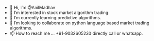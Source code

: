 - 👋 Hi, I’m @AnilMadhav
- 👀 I’m interested in stock market algorithm trading
- 🌱 I’m currently learning predictive algorithms.
- 💞️ I’m looking to collaborate on python language based market trading algorithms.
- 📫 How to reach me ...
     +91-9032605230 directly call or whatsapp.
     
<!---
AnilMadhav/AnilMadhav is a ✨ special ✨ repository because its `README.md` (this file) appears on your GitHub profile.
You can click the Preview link to take a look at your changes.
--->
